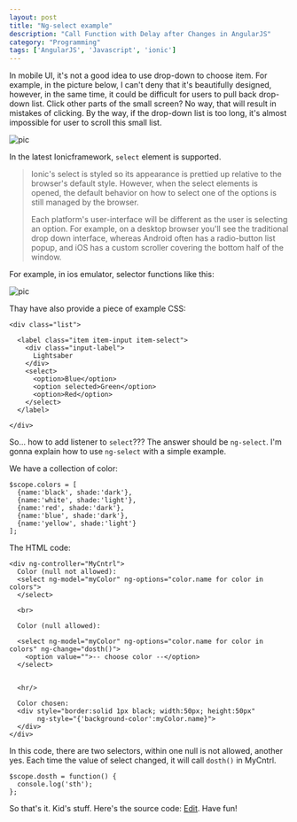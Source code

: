 ```yaml
---
layout: post
title: "Ng-select example"
description: "Call Function with Delay after Changes in AngularJS"
category: "Programming"
tags: ['AngularJS', 'Javascript', 'ionic']
---
```


In mobile UI, it's not a good idea to use drop-down to choose item. For example, in the picture below, I can't deny that it's beautifully designed, however, in the same time, it could be difficult for users to pull back drop-down list. Click other parts of the small screen? No way, that will result in mistakes of clicking. By the way, if the drop-down list is too long, it's almost impossible for user to scroll this small list.

![pic](http://media-cache-ec0.pinimg.com/originals/d6/72/ad/d672ad7cf5b30fd7d8563ccc9374f163.jpg)

In the latest Ionicframework, `select` element is supported.

>Ionic's select is styled so its appearance is prettied up relative to the browser's default style. However, when the select elements is opened, the default behavior on how to select one of the options is still managed by the browser.
>
>Each platform's user-interface will be different as the user is selecting an option. For example, on a desktop browser you'll see the traditional drop down interface, whereas Android often has a radio-button list popup, and iOS has a custom scroller covering the bottom half of the window.

For example, in ios emulator, selector functions like this:

![pic](http://media-cache-ec0.pinimg.com/originals/3a/db/8b/3adb8b41a100668d955e1f7857c19193.jpg)

Thay have also provide a piece of example CSS:

	<div class="list">

	  <label class="item item-input item-select">
	    <div class="input-label">
	      Lightsaber
	    </div>
	    <select>
	      <option>Blue</option>
	      <option selected>Green</option>
	      <option>Red</option>
	    </select>
	  </label>

	</div>

So... how to add listener to `select`??? The answer should be `ng-select`. I'm gonna explain how to use `ng-select` with a simple example.

We have a collection of color:

	$scope.colors = [
	  {name:'black', shade:'dark'},
	  {name:'white', shade:'light'},
	  {name:'red', shade:'dark'},
	  {name:'blue', shade:'dark'},
	  {name:'yellow', shade:'light'}
	];

The HTML code:

	<div ng-controller="MyCntrl">
	  Color (null not allowed):
	  <select ng-model="myColor" ng-options="color.name for color in colors">
	  </select>
	  
	  <br>

	  Color (null allowed):
	  
	  <select ng-model="myColor" ng-options="color.name for color in colors" ng-change="dosth()">
	    <option value="">-- choose color --</option>
	  </select>
	  
	  
	  <hr/>

	  Color chosen:
	  <div style="border:solid 1px black; width:50px; height:50px"
	       ng-style="{'background-color':myColor.name}">
	  </div>
	</div>

In this code, there are two selectors, within one null is not allowed, another yes. Each time the value of select changed, it will call `dosth()` in MyCntrl.

	$scope.dosth = function() {
	  console.log('sth');
	};

So that's it. Kid's stuff. Here's the source code: [Edit](http://plnkr.co/edit/fCT4M1lPCjF7fPTmzGE3?p=preview). Have fun!